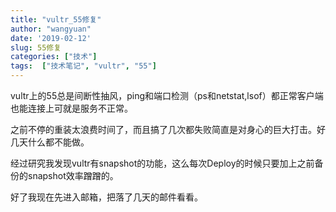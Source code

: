 ```yaml
---
title: "vultr_55修复"
author: "wangyuan"
date: '2019-02-12'
slug: 55修复
categories: ["技术"]
tags:  ["技术笔记", "vultr", "55"]
---
```


vultr上的55总是间断性抽风，ping和端口检测（ps和netstat,lsof）都正常客户端也能连接上可就是服务不正常。

之前不停的重装太浪费时间了，而且搞了几次都失败简直是对身心的巨大打击。好几天什么都不能做。

经过研究我发现vultr有snapshot的功能，这么每次Deploy的时候只要加上之前备份的snapshot效率蹭蹭的。

好了我现在先进入邮箱，把落了几天的邮件看看。
